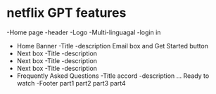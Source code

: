 # netflix GPT features

-Home page
-header
-Logo
-Multi-linguagal
-login in

- Home Banner
  -Title
  -description
  Email box and Get Started button
- Next box
  -Title
  -description
- Next box
  -Title
  -description
- Next box
  -Title
  -description
- Frequently Asked Questions
  -Title accord
  -description
  ...
  Ready to watch
  -Footer
  part1
  part2
  part3
  part4
